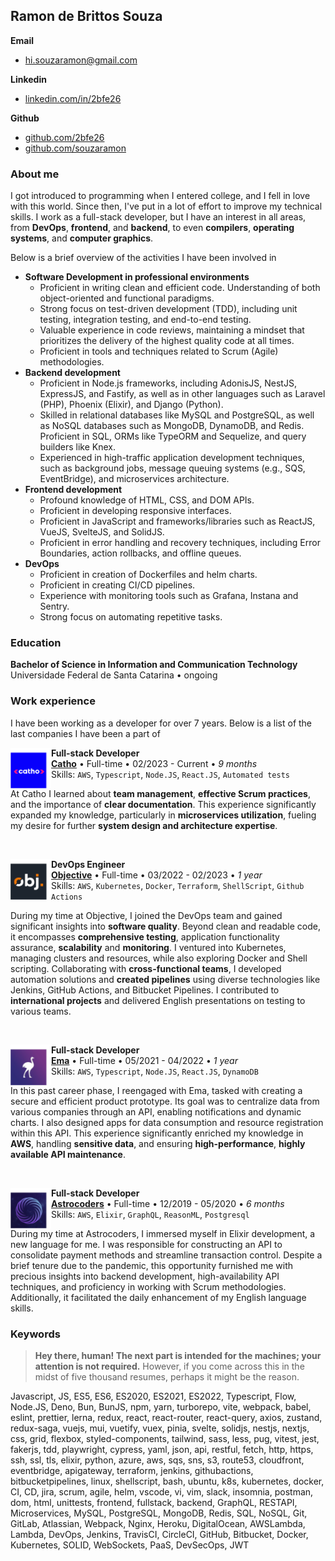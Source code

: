 ## Ramon de Brittos Souza

**Email**

- hi.souzaramon@gmail.com

**Linkedin**

- [linkedin.com/in/2bfe26](https://www.linkedin.com/in/2bfe26)

**Github**

- [github.com/2bfe26](https://github.com/2bfe26)
- [github.com/souzaramon](https://github.com/souzaramo)

### About me

I got introduced to programming when I entered college, and I fell in love with this world. Since then, I've put in a lot of effort to improve my technical skills. I work as a full-stack developer, but I have an interest in all areas, from **DevOps**, **frontend**, and **backend**, to even **compilers**, **operating systems**, and **computer graphics**.

Below is a brief overview of the activities I have been involved in

- **Software Development in professional environments**
  - Proficient in writing clean and efficient code. Understanding of both object-oriented and functional paradigms.
  - Strong focus on test-driven development (TDD), including unit testing, integration testing, and end-to-end testing.
  - Valuable experience in code reviews, maintaining a mindset that prioritizes the delivery of the highest quality code at all times.
  - Proficient in tools and techniques related to Scrum (Agile) methodologies.
- **Backend development**
  - Proficient in Node.js frameworks, including AdonisJS, NestJS, ExpressJS, and Fastify, as well as in other languages such as Laravel (PHP), Phoenix (Elixir), and Django (Python).
  - Skilled in relational databases like MySQL and PostgreSQL, as well as NoSQL databases such as MongoDB, DynamoDB, and Redis. Proficient in SQL, ORMs like TypeORM and Sequelize, and query builders like Knex.
  - Experienced in high-traffic application development techniques, such as background jobs, message queuing systems (e.g., SQS, EventBridge), and microservices architecture.
- **Frontend development**
  - Profound knowledge of HTML, CSS, and DOM APIs.
  - Proficient in developing responsive interfaces.
  - Proficient in JavaScript and frameworks/libraries such as ReactJS, VueJS, SvelteJS, and SolidJS.
  - Proficient in error handling and recovery techniques, including Error Boundaries, action rollbacks, and offline queues.
- **DevOps**
  - Proficient in creation of Dockerfiles and helm charts.
  - Proficient in creating CI/CD pipelines.
  - Experience with monitoring tools such as Grafana, Instana and Sentry.
  - Strong focus on automating repetitive tasks.

### Education

**Bachelor of Science in Information and Communication Technology** \
Universidade Federal de Santa Catarina • ongoing

### Work experience

I have been working as a developer for over 7 years. Below is a list of the last companies I have been a part of

[<img align="left" height="65px" width="65px" src="./assets/catho.png"/>](https://www.catho.com.br/)

**Full-stack Developer** \
[**Catho**](https://www.catho.com.br/) • Full-time • 02/2023 - Current • _9 months_ \
Skills: `AWS`, `Typescript`, `Node.JS`, `React.JS`, `Automated tests`

At Catho I learned about **team management**, **effective Scrum practices**, and the importance of **clear documentation**. This experience significantly expanded my knowledge, particularly in **microservices utilization**, fueling my desire for further **system design and architecture expertise**.

&nbsp;

[<img align="left" height="65px" width="65px" src="./assets/obj.png"/>](https://www.objective.com.br/)

**DevOps Engineer** \
[**Objective**](https://www.objective.com.br/) • Full-time • 03/2022 - 02/2023 • _1 year_ \
Skills: `AWS`, `Kubernetes`, `Docker`, `Terraform`, `ShellScript`, `Github Actions`

During my time at Objective, I joined the DevOps team and gained significant insights into **software quality**. Beyond clean and readable code, it encompasses **comprehensive testing**, application functionality assurance, **scalability** and **monitoring**. I ventured into Kubernetes, managing clusters and resources, while also exploring Docker and Shell scripting. Collaborating with **cross-functional teams**, I developed automation solutions and **created pipelines** using diverse technologies like Jenkins, GitHub Actions, and Bitbucket Pipelines. I contributed to **international projects** and delivered English presentations on testing to various teams.

&nbsp;

[<img align="left" height="65px" width="65px" src="./assets/ema.png"/>](https://ema.net.br/)

**Full-stack Developer** \
[**Ema**](https://ema.net.br/) • Full-time • 05/2021 - 04/2022 • _1 year_ \
Skills: `AWS`, `Typescript`, `Node.JS`, `React.JS`, `DynamoDB`

In this past career phase, I reengaged with Ema, tasked with creating a secure and efficient product prototype. Its goal was to centralize data from various companies through an API, enabling notifications and dynamic charts. I also designed apps for data consumption and resource registration within this API. This experience significantly enriched my knowledge in **AWS**, handling **sensitive data**, and ensuring **high-performance**, **highly available API maintenance**.

&nbsp;

[<img align="left" height="65px" width="65px" src="./assets/astrocoders.png"/>](https://astrocoders.com/)

**Full-stack Developer** \
[**Astrocoders**](https://astrocoders.com/) • Full-time • 12/2019 - 05/2020 • _6 months_ \
Skills: `AWS`, `Elixir`, `GraphQL`, `ReasonML`, `Postgresql`

During my time at Astrocoders, I immersed myself in Elixir development, a new language for me. I was responsible for constructing an API to consolidate payment methods and streamline transaction control. Despite a brief tenure due to the pandemic, this opportunity furnished me with precious insights into backend development, high-availability API techniques, and proficiency in working with Scrum methodologies. Additionally, it facilitated the daily enhancement of my English language skills.

### Keywords

> **Hey there, human! The next part is intended for the machines; your attention is not required.** However, if you come across this in the midst of five thousand resumes, perhaps it might be the reason.

Javascript, JS, ES5, ES6, ES2020, ES2021, ES2022, Typescript, Flow, Node.JS, Deno, Bun, BunJS, npm, yarn, turborepo, vite, webpack, babel, eslint, prettier, lerna, redux, react, react-router, react-query, axios, zustand, redux-saga, vuejs, mui, vuetify, vuex, pinia, svelte, solidjs, nestjs, nextjs, css, grid, flexbox, styled-components, tailwind, sass, less, pug, vitest, jest, fakerjs, tdd, playwright, cypress, yaml, json, api, restful, fetch, http, https, ssh, ssl, tls, elixir, python, azure, aws, sqs, sns, s3, route53, cloudfront, eventbridge, apigateway, terraform, jenkins, githubactions, bitbucketpipelines, linux, shellscript, bash, ubuntu, k8s, kubernetes, docker, CI, CD, jira, scrum, agile, helm, vscode, vi, vim, slack, insomnia, postman, dom, html, unittests, frontend, fullstack, backend, GraphQL, RESTAPI, Microservices, MySQL, PostgreSQL, MongoDB, Redis, SQL, NoSQL, Git, GitLab, Atlassian, Webpack, Nginx, Heroku, DigitalOcean, AWSLambda, Lambda, DevOps, Jenkins, TravisCI, CircleCI, GitHub, Bitbucket, Docker, Kubernetes, SOLID, WebSockets, PaaS, DevSecOps, JWT

